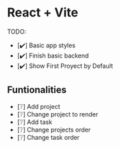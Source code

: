 # React + Vite

TODO:

- [✔️] Basic app styles
- [✔️] Finish basic backend
- [✔️] Show First Proyect by Default

## Funtionalities

- [❔] Add project
- [❔] Change project to render
- [❔] Add task
- [❔] Change projects order
- [❔] Change task order
